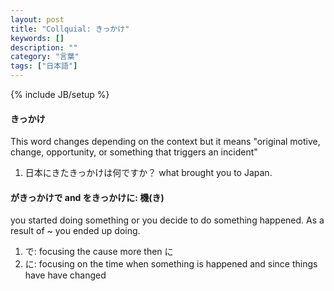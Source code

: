```yaml
---
layout: post
title: "Collquial: きっかけ"
keywords: []
description: ""
category: "言葉"
tags: ["日本語"]
---
```

{% include JB/setup %}


#### きっかけ
This word changes depending on the context but it means "original motive, change, opportunity, or
something that triggers an incident"

1. 日本にきたきっかけは何ですか？ what brought you to Japan.


#### がきっかけで and をきっかけに: 機(き)
you started doing something or you decide to do something happened. As a result of ~ you ended up
doing.
1. で: focusing the cause more then に
2. に: focusing on the time when something is happened and since things have have changed


